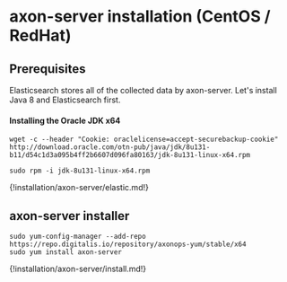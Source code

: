 # axon-server installation (CentOS / RedHat)



## Prerequisites

Elasticsearch stores all of the collected data by axon-server. Let's install Java 8 and Elasticsearch first.

#### Installing the Oracle JDK x64


``` - 
wget -c --header "Cookie: oraclelicense=accept-securebackup-cookie" http://download.oracle.com/otn-pub/java/jdk/8u131-b11/d54c1d3a095b4ff2b6607d096fa80163/jdk-8u131-linux-x64.rpm
```

``` -
sudo rpm -i jdk-8u131-linux-x64.rpm
```

{!installation/axon-server/elastic.md!}


## axon-server installer
``` -
sudo yum-config-manager --add-repo https://repo.digitalis.io/repository/axonops-yum/stable/x64
sudo yum install axon-server
```


{!installation/axon-server/install.md!}